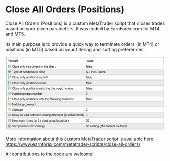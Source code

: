 # Close All Orders (Positions)

Close All Orders (Positions) is a custom MetaTrader script that closes trades based on your given parameters. It was coded by EarnForex.com for MT4 and MT5.

Its main purpose is to provide a quick way to terminate orders (in MT4) or positions (in MT5) based on your filtering and sorting preferences.

![Input parameters for the Close All Positions script in MetaTrader 5](https://github.com/EarnForex/Close-All-Orders/blob/main/README_Images/close-all-positions-mt5-input-parameters.png)

More information about this custom MetaTrader script is available here: https://www.earnforex.com/metatrader-scripts/close-all-orders/

All contributions to the code are welcome!
